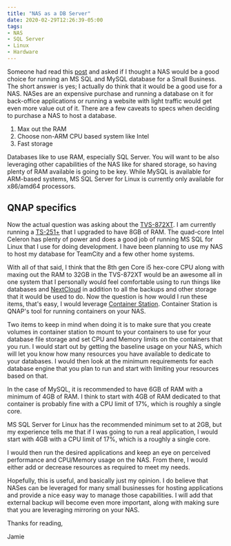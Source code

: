 ```yaml
---
title: "NAS as a DB Server"
date: 2020-02-29T12:26:39-05:00
tags:
- NAS
- SQL Server
- Linux
- Hardware
---
```


Someone had read this [post](https://www.phillipsj.net/posts/sql-server-on-qnap-nas/) and asked if I thought a NAS would be a good choice for running an MS SQL and MySQL database for a Small Business.  The short answer is yes; I actually do think that it would be a good use for a NAS. NASes are an expensive purchase and running a database on it for back-office applications or running a website with light traffic would get even more value out of it. There are a few caveats to specs when deciding to purchase a NAS to host a database.

1. Max out the RAM
2. Choose non-ARM CPU based system like Intel
3. Fast storage

Databases like to use RAM, especially SQL Server. You will want to be also leveraging other capabilities of the NAS like for shared storage, so having plenty of RAM available is going to be key. While MySQL is available for ARM-based systems, MS SQL Server for Linux is currently only available for x86/amd64 processors.

## QNAP specifics

Now the actual question was asking about the [TVS-872XT](https://www.qnap.com/en-us/product/tvs-872xt/). I am currently running a [TS-251+](http://www.qnapworks.com/TS-251-Plus.asp) that I upgraded to have 8GB of RAM. The quad-core Intel Celeron has plenty of power and does a good job of running MS SQL for Linux that I use for doing development. I have been planning to use my NAS to host my database for TeamCity and a few other home systems.  

With all of that said, I think that the 8th gen Core i5 hex-core CPU along with maxing out the RAM to 32GB in the TVS-872XT would be an awesome all in one system that I personally would feel comfortable using to run things like databases and [NextCloud](https://nextcloud.com/) in addition to all the backups and other storage that it would be used to do. Now the question is how would I run these items, that's easy, I would leverage [Container Station](https://www.qnap.com/solution/container_station/en/). Container Station is QNAP's tool for running containers on your NAS.

Two items to keep in mind when doing it is to make sure that you create volumes in container station to mount to your containers to use for your database file storage and set CPU and Memory limits on the containers that you run. I would start out by getting the baseline usage on your NAS, which will let you know how many resources you have available to dedicate to your databases. I would then look at the minimum requirements for each database engine that you plan to run and start with limiting your resources based on that.

In the case of MySQL, it is recommended to have 6GB of RAM with a minimum of 4GB of RAM. I think to start with 4GB of RAM dedicated to that container is probably fine with a CPU limit of 17%, which is roughly a single core.

MS SQL Server for Linux has the recommended minimum set to at 2GB, but my experience tells me that if I was going to run a real application, I would start with 4GB with a CPU limit of 17%, which is a roughly a single core.

I would then run the desired applications and keep an eye on perceived performance and CPU/Memory usage on the NAS. From there, I would either add or decrease resources as required to meet my needs.

Hopefully, this is useful, and basically just my opinion. I do believe that NASes can be leveraged for many small businesses for hosting applications and provide a nice easy way to manage those capabilities. I will add that external backup will become even more important, along with making sure that you are leveraging mirroring on your NAS.

Thanks for reading,

Jamie
